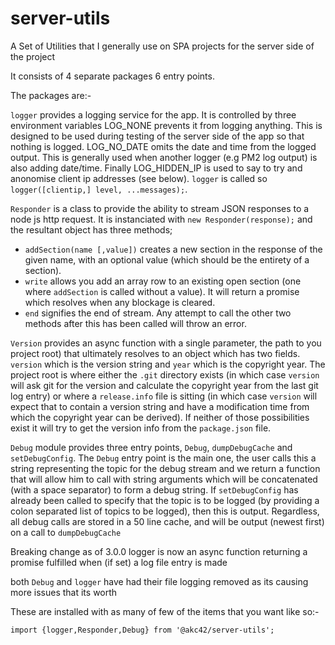 # server-utils
A Set of Utilities that I generally use on SPA projects for the server side of the project

It consists of 4 separate packages 6 entry points.

The packages are:-

`logger` provides a logging service for the app.  It is controlled by three environment variables LOG_NONE prevents it from logging anything.
This is designed to be used during testing of the server side of the app so that nothing is logged.  LOG_NO_DATE omits the date and time from
the logged output.  This is generally used when another logger (e.g PM2 log output) is also adding date/time.  Finally LOG_HIDDEN_IP is used
to say  to try and anonomise client ip addresses (see below).  `logger` is called so `logger([clientip,] level, ...messages);`.  

`Responder` is a class to provide the ability to stream JSON responses to a node js http request. It is instanciated
with `new Responder(response);` and the resultant object has three methods;

- `addSection(name [,value])` creates a new section in the response of the given name, with an optional value (which should
   be the entirety of a section).
- `write` allows you add an array row to an existing open section (one where `addSection` is called without a value). It will return a 
  promise which resolves when any blockage is cleared.
- `end` signifies the end of stream.  Any attempt to call the other two methods after this has been called will throw an error.

`Version` provides an async function with a single parameter, the path to you
project root) that ultimately resolves to an object which has two
fields.  `version` which is the version string and `year` which is the copyright
year.  The project root is where either the `.git` directory exists (in which case
`version` will ask git for the version and calculate the copyright year from the
last git log entry) or where a `release.info` file is sitting (in which case
`version` will expect that to contain a version string and have a modification
time from which the copyright year can be derived).  If neither of those
possibilities exist it will try to get the version info from the `package.json` file.

`Debug` module provides three entry points, `Debug`, `dumpDebugCache` and
`setDebugConfig`. The `Debug` entry point is the main one, the user calls this a
string representing the topic for the debug stream and we return a function that
will allow him to call with string arguments which will be concatenated (with a
space separator) to form a debug string.  If `setDebugConfig` has already been
called to specify that the topic is to be logged (by providing a colon
separated list of topics to be logged), then this is output. Regardless, all
debug calls are stored in a 50 line cache, and will be output (newest first) on a call
to `dumpDebugCache`

Breaking change as of 3.0.0  logger is now an async function returning a promise fulfilled when (if set) a log file entry is made

both `Debug` and `logger` have had their file logging removed as its causing more issues that its worth


These are installed with as many of few of the items that you want like so:-
```
import {logger,Responder,Debug} from '@akc42/server-utils';
```
